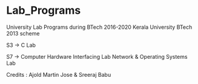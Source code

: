 # Lab_Programs
University Lab Programs during BTech 2016-2020
Kerala University BTech 2013 scheme

S3 	-> 	C Lab

S7 	-> 	Computer Hardware Interfacing Lab
		Network & Operating Systems Lab






Credits : Ajold Martin Jose & Sreeraj Babu
